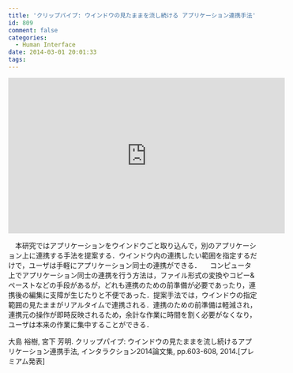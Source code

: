 ```yaml
---
title: 'クリップパイプ: ウインドウの見たままを流し続ける アプリケーション連携手法'
id: 809
comment: false
categories:
  - Human Interface
date: 2014-03-01 20:01:33
tags:
---
```



<iframe width="560" height="315" src="https://www.youtube.com/embed/r60h1AJSS2E" frameborder="0" allowfullscreen></iframe>

<!--more-->
　本研究ではアプリケーションをウインドウごと取り込んで，別のアプリケーション上に連携する手法を提案する．ウインドウ内の連携したい範囲を指定するだけで，ユーザは手軽にアプリケーション同士の連携ができる．
　コンピュータ上でアプリケーション同士の連携を行う方法は，ファイル形式の変換やコピー&ペーストなどの手段があるが，どれも連携のための前準備が必要であったり，連携後の編集に支障が生じたりと不便であった．提案手法では，ウインドウの指定範囲の見たままがリアルタイムで連携される．連携のための前準備は軽減され，連携元の操作が即時反映されるため，余計な作業に時間を割く必要がなくなり，ユーザは本来の作業に集中することができる．

大島 裕樹, 宮下 芳明. クリップパイプ: ウインドウの見たままを流し続けるアプリケーション連携手法, インタラクション2014論文集, pp.603-608, 2014.[プレミアム発表]
